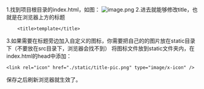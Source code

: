 1.找到项目根目录的index.html，如图： 
![image.png](https://upload-images.jianshu.io/upload_images/18030682-bbffc82225545ac1.png?imageMogr2/auto-orient/strip%7CimageView2/2/w/1240)
2.进去就能够修改title，也就是在浏览器上方的标题
```
    <title>template</title>
```
3.如果需要在标题旁边加入自定义的图标，你需要把自己的的图片放在static目录下（不要放在src目录下，浏览器会找不到） 
将图标文件放到static文件夹内，在index.html的head中添加：
```
<link rel="icon" href="./static/title-pic.png" type="image/x-icon" />
```
保存之后刷新浏览器就生效了。